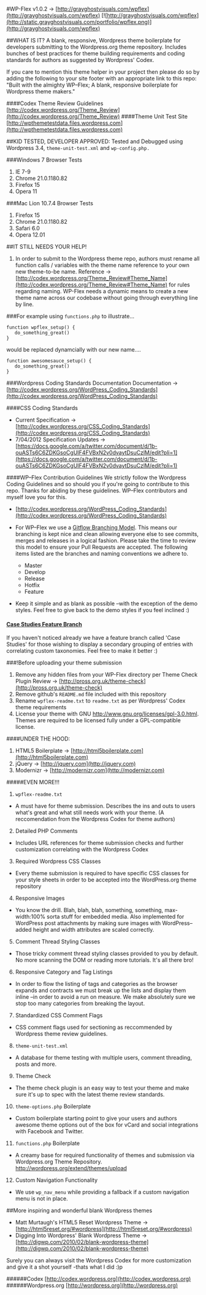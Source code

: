 #WP-Flex v1.0.2 &rarr; [http://grayghostvisuals.com/wpflex](http://grayghostvisuals.com/wpflex)
[![http://grayghostvisuals.com/wpflex](http://static.grayghostvisuals.com/portfolio/wpflex.png)](http://grayghostvisuals.com/wpflex)

##WHAT IS IT?
A blank, responsive, Wordpress theme boilerplate for developers submitting to the Wordpress.org theme repository. Includes bunches of best practices for theme building requirements and coding standards for authors as suggested by Wordpress' Codex.

If you care to mention this theme helper in your project then please do so by adding the following to your site footer with an appropriate link to this repo:
"Built with the almighty WP&ndash;Flex; A blank, responsive boilerplate for Wordpress theme makers."

####Codex Theme Review Guidelines
[http://codex.wordpress.org/Theme_Review](http://codex.wordpress.org/Theme_Review)
####Theme Unit Test Site
[http://wpthemetestdata.files.wordpress.com](http://wpthemetestdata.files.wordpress.com)

##KID TESTED, DEVELOPER APPROVED:
Tested and Debugged using Wordpress 3.4, ``theme-unit-test.xml`` and ``wp-config.php.``

###Windows 7 Browser Tests
1. IE      7-9
2. Chrome  21.0.1180.82
3. Firefox 15
4. Opera   11

###Mac Lion 10.7.4 Browser Tests
1. Firefox 15
2. Chrome  21.0.1180.82
3. Safari  6.0
4. Opera   12.01

##IT STILL NEEDS YOUR HELP!
1. In order to submit to the Wordpress theme repo, authors must rename all function calls / variables with the theme name reference to your own new theme-to-be name.
Reference &rarr; [http://codex.wordpress.org/Theme_Review#Theme_Name](http://codex.wordpress.org/Theme_Review#Theme_Name) for rules regarding naming. WP-Flex needs a dynamic means to create a new theme name across our codebase without going through everything line by line.

###For example
using ``functions.php`` to illustrate&hellip;

```shell
function wpflex_setup() {
   do_something_great()
}

```

would be replaced dynamcially with our new name....

```shell
function awesomesauce_setup() {
   do_something_great()
}

```

###Wordpress Coding Standards Documentation
Documentation &rarr; [http://codex.wordpress.org/WordPress_Coding_Standards](http://codex.wordpress.org/WordPress_Coding_Standards)

####CSS Coding Standards
* Current Specification &rarr; [http://codex.wordpress.org/CSS_Coding_Standards](http://codex.wordpress.org/CSS_Coding_Standards)
* 7/04/2012 Specification Updates &rarr; [https://docs.google.com/a/twitter.com/document/d/1b-ouASTs6C6ZDKGsoCgUIF4FVBxN2v0dvaytDsuCzlM/edit?pli=1](https://docs.google.com/a/twitter.com/document/d/1b-ouASTs6C6ZDKGsoCgUIF4FVBxN2v0dvaytDsuCzlM/edit?pli=1)

####WP&ndash;Flex Contribution Guidelines
We strictly follow the Wordpress Coding Guidelines and so should you if you're going to contribute to this repo. Thanks for abiding by these guidelines. WP&ndash;Flex contributors and myself love you for this.

* [http://codex.wordpress.org/WordPress_Coding_Standards](http://codex.wordpress.org/WordPress_Coding_Standards)

* For WP&ndash;Flex we use a [Gitflow Branching Model](http://nvie.com/posts/a-successful-git-branching-model). This means our branching is kept nice and clean allowing everyone else to see commits, merges and releases in a logical fashion. Please take the time to review this model to ensure your Pull Requests are accepted. The following items listed are the branches and naming conventions we adhere to.
  * Master
  * Develop
  * Release
  * Hotfix
  * Feature


* Keep it simple and as blank as possible &ndash;with the exception of the demo styles. Feel free to give back to the demo styles if you feel inclined :)

#### [Case Studies Feature Branch](//github.com/grayghostvisuals/WP-Flex/tree/feature/Case-Studies)
If you haven't noticed already we have a feature branch called 'Case Studies' for those wishing to display a secondary grouping of entries with correlating custom taxonomies. Feel free to make it better :)

###!Before uploading your theme submission
1. Remove any hidden files from your WP-Flex directory per Theme Check Plugin Review &rarr; [http://pross.org.uk/theme-check](http://pross.org.uk/theme-check)
2. Remove github's ``README.md`` file included with this repository
3. Rename ``wpflex-readme.txt`` to ``readme.txt`` as per Wordpress' Codex theme requirements
4. License your theme with GNU http://www.gnu.org/licenses/gpl-3.0.html. Themes are required to be licensed fully under a GPL-compatible license.

####UNDER THE HOOD:
1. HTML5 Boilerplate  &rarr; [http://html5boilerplate.com](http://html5boilerplate.com)
2. jQuery             &rarr; [http://jquery.com](http://jquery.com)
3. Modernizr          &rarr; [http://modernizr.com](http://modernizr.com)

#####EVEN MORE!!!
1. ``wpflex-readme.txt``
  * A must have for theme submission. Describes the ins and outs
to users what's great and what still needs work with your theme.
(A reccomendation from the Wordpress Codex for theme authors)

2. Detailed PHP Comments
  * Includes URL references for theme submission checks and further customization correlating with the Wordpress Codex

3. Required Wordpress CSS Classes
  * Every theme submission is required to have specific CSS classes for your style sheets in order to be accepted into the WordPress.org theme repository

4. Responsive Images
  * You know the drill. Blah, blah, blah, something, something, max-width:100% sorta stuff for embedded media.   Also implemented for WordPress post attachments by making sure images with WordPress–added height and width attributes are scaled correctly.

5. Comment Thread Styling Classes
  * Those tricky comment thread styling classes provided to you by default. No more scanning the DOM or reading more tutorials. It's all there bro!

6. Responsive Category and Tag Listings
  * In order to flow the listing of tags and categories as the browser expands and contracts we must break up the lists and display them inline –in order to avoid a run on measure. We make absolutely sure we stop too many categories from breaking the layout.

7. Standardized CSS Comment Flags
  * CSS comment flags used for sectioning as reccommended by Wordpress theme review guidelines.

8. ``theme-unit-test.xml``
  * A database for theme testing with multiple users, comment threading, posts and more.

9. Theme Check
  * The theme check plugin is an easy way to test your theme and make sure it's up to spec with the latest theme review standards.

10. ``theme-options.php`` Boilerplate
  * Custom boilerplate starting point to give your users and authors awesome theme options out of the box for vCard and social integrations with Facebook and Twitter.

11. ``functions.php`` Boilerplate
  * A creamy base for required functionality of themes and submission via Wordpress.org Theme Repository. http://wordpress.org/extend/themes/upload

12. Custom Navigation Functionality
  * We use ``wp_nav_menu`` while providing a fallback if a custom navigation menu is not in place.

##More inspiring and wonderful blank Wordpress themes
* Matt Murtaugh's HTML5 Reset Wordpress Theme &rarr; [http://html5reset.org/#wordpress](http://html5reset.org/#wordpress)
* Digging Into Wordpress' Blank Wordpress Theme &rarr; [http://digwp.com/2010/02/blank-wordpress-theme](http://digwp.com/2010/02/blank-wordpress-theme)

Surely you can always visit the Wordpress Codex for more customization and give it a shot yourself
-thats what I did :)p

######Codex
[http://codex.wordpress.org](http://codex.wordpress.org)
######Wordpress.org
[http://wordpress.org](http://wordpress.org)
